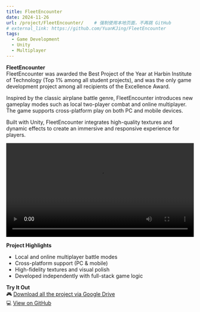 ```yaml
---
title: FleetEncounter
date: 2024-11-26
url: /project/FleetEncounter/    # 强制使用本地页面，不再跳 GitHub
# external_link: https://github.com/YuanKJing/FleetEncounter
tags:
  - Game Development
  - Unity
  - Multiplayer
---
```

**FleetEncounter**  
FleetEncounter was awarded the Best Project of the Year at Harbin Institute of Technology (Top 1% among all student projects), and was the only game development project among all recipients of the Excellence Award.

Inspired by the classic airplane battle genre, FleetEncounter introduces new gameplay modes such as local two-player combat and online multiplayer. The game supports cross-platform play on both PC and mobile devices.

Built with Unity, FleetEncounter integrates high-quality textures and dynamic effects to create an immersive and responsive experience for players.

<video width="100%" controls>
  <source src="/yanshi.mp4" type="video/mp4">
  Your browser does not support the video tag.
</video>

**Project Highlights**  
- Local and online multiplayer battle modes  
- Cross-platform support (PC & mobile)  
- High-fidelity textures and visual polish  
- Developed independently with full-stack game logic

**Try It Out**  
🎮 [Download all the project via Google Drive](https://drive.google.com/file/d/1loINHJuFTxrg2ML9QUhqfNrw638cuPAu/view?usp=sharing)  
💻 [View on GitHub](https://github.com/YuanKJing/FleetEncounter)

<!--more-->
